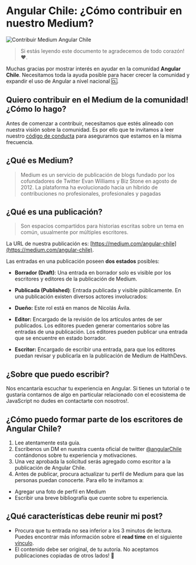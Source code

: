 # Angular Chile: ¿Cómo contribuir en nuestro Medium?

![Contribuir Medium Angular Chile](https://nicoavila.s3.amazonaws.com/angular-chile/angular-chile-contribuir-medium.png)

> Si estás leyendo este documento te agradecemos de todo corazón! :heart:.

Muchas gracias por mostrar interés en ayudar en la comunidad **Angular Chile**. Necesitamos toda la ayuda posible para hacer crecer la comunidad y expandir el uso de Angular a nivel nacional :cl:.

## Quiero contribuir en el Medium de la comunidad! ¿Cómo lo hago?

Antes de comenzar a contribuir, necesitamos que estés alineado con nuestra visión sobre la comunidad. Es por ello que te invitamos a leer nuestro [código de conducta](https://github.com/ngChile/code_of_conduct) para asegurarnos que estamos en la misma frecuencia.

## ¿Qué es Medium?
> Medium es un servicio de publicación de blogs fundado por los cofundadores de Twitter Evan Williams y Biz Stone en agosto de 2012.​ La plataforma ha evolucionado hacia un híbrido de contribuciones no profesionales, profesionales y pagadas

## ¿Qué es una publicación?
> Son espacios compartidos para historias escritas sobre un tema en común, usualmente por múltiples escritores.

La URL de nuestra publicación es: [https://medium.com/angular-chile](https://medium.com/angular-chile).  

Las entradas en una publicación poseen **dos estados** posibles:

* **Borrador (Draft)**: Una entrada en borrador solo es visible por los escritores y editores de la publicación de Medium.
* **Publicada (Published)**: Entrada publicada y visible públicamente.
En una publicación existen diversos actores involucrados:

* **Dueño:** Este rol está en manos de Nicolás Ávila.
* **Editor:** Encargado de la revisión de los artículos antes de ser publicados. Los editores pueden generar comentarios sobre las entradas de una publicación. Los editores pueden publicar una entrada que se encuentre en estado borrador.
* **Escritor:** Encargado de escribir una entrada, para que los editores puedan revisar y publicarla en la publicación de Medium de HalthDevs.

## ¿Sobre que puedo escribir?
Nos encantaría escuchar tu experiencia en Angular. Si tienes un tutorial o te gustaría contarnos de algo en particular relacionado con el ecosistema de JavaScript no dudes en contactarte con nosotros!.  

## ¿Cómo puedo formar parte de los escritores de Angular Chile?
1. Lee atentamente esta guía.
2. Escríbenos un DM en nuestra cuenta oficial de twitter [@angularChile](https://twitter.com/angularChile) contándonos sobre tu experiencia y motivaciones.
3. Una vez aprobada la solicitud serás agregado como escritor a la publicación de Angular Chile.
4. Antes de publicar, procura actualizar tu perfil de Medium para que las personas puedan conocerte. Para ello te invitamos a:
* Agregar una foto de perfil en Medium
* Escribir una breve bibliografía que cuente sobre tu experiencia.

## ¿Qué características debe reunir mi post?
* Procura que tu entrada no sea inferior a los 3 minutos de lectura. Puedes encontrar más información sobre el **read time** en el siguiente [vínculo](https://help.medium.com/hc/en-us/articles/214991667-Read-time).
* El contenido debe ser original, de tu autoría. No aceptamos publicaciones copiadas de otros lados! :no_entry_sign:

